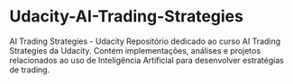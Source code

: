 # Udacity-AI-Trading-Strategies
AI Trading Strategies - Udacity Repositório dedicado ao curso AI Trading Strategies da Udacity. Contém implementações, análises e projetos relacionados ao uso de Inteligência Artificial para desenvolver estratégias de trading.
